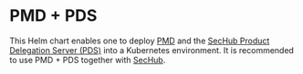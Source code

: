 <!-- SPDX-License-Identifier: MIT --->
# PMD + PDS

This Helm chart enables one to deploy [PMD](https://pmd.github.io/) and the [SecHub Product Delegation Server (PDS)](https://mercedes-benz.github.io/sechub/latest/sechub-product-delegation-server.html) into a Kubernetes environment. It is recommended to use PMD + PDS together with [SecHub](https://mercedes-benz.github.io/sechub/).